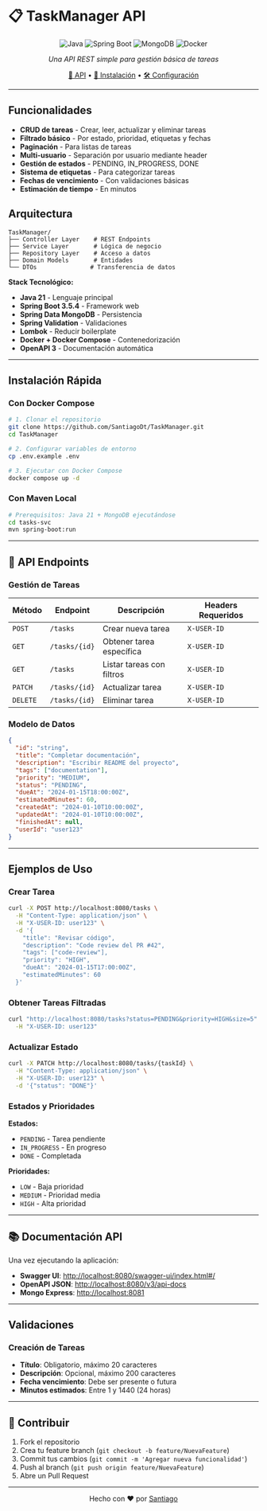 # 📋 TaskManager API

<div align="center">

![Java](https://img.shields.io/badge/Java-21-orange?style=for-the-badge\&logo=java)
![Spring Boot](https://img.shields.io/badge/Spring%20Boot-3.5.4-green?style=for-the-badge\&logo=spring)
![MongoDB](https://img.shields.io/badge/MongoDB-Database-green?style=for-the-badge\&logo=mongodb)
![Docker](https://img.shields.io/badge/Docker-Ready-blue?style=for-the-badge\&logo=docker)

*Una API REST simple para gestión básica de tareas*

[📖 API](#-api-endpoints) • [🚀 Instalación](#-instalación-rápida) • [🛠️ Configuración](#️-configuración)

</div>

---

## Funcionalidades

* **CRUD de tareas** - Crear, leer, actualizar y eliminar tareas
* **Filtrado básico** - Por estado, prioridad, etiquetas y fechas
* **Paginación** - Para listas de tareas
* **Multi-usuario** - Separación por usuario mediante header
* **Gestión de estados** - PENDING, IN\_PROGRESS, DONE
* **Sistema de etiquetas** - Para categorizar tareas
* **Fechas de vencimiento** - Con validaciones básicas
* **Estimación de tiempo** - En minutos

## Arquitectura

```
TaskManager/
├── Controller Layer    # REST Endpoints
├── Service Layer       # Lógica de negocio  
├── Repository Layer    # Acceso a datos
├── Domain Models       # Entidades
└── DTOs               # Transferencia de datos
```

**Stack Tecnológico:**

* **Java 21** - Lenguaje principal
* **Spring Boot 3.5.4** - Framework web
* **Spring Data MongoDB** - Persistencia
* **Spring Validation** - Validaciones
* **Lombok** - Reducir boilerplate
* **Docker + Docker Compose** - Contenedorización
* **OpenAPI 3** - Documentación automática

---

##  Instalación Rápida

### Con Docker Compose

```bash
# 1. Clonar el repositorio
git clone https://github.com/SantiagoDt/TaskManager.git
cd TaskManager

# 2. Configurar variables de entorno
cp .env.example .env

# 3. Ejecutar con Docker Compose
docker compose up -d
```

### Con Maven Local

```bash
# Prerequisitos: Java 21 + MongoDB ejecutándose
cd tasks-svc
mvn spring-boot:run
```

---

## 📖 API Endpoints

### Gestión de Tareas

| Método   | Endpoint      | Descripción               | Headers Requeridos |
| -------- | ------------- | ------------------------- | ------------------ |
| `POST`   | `/tasks`      | Crear nueva tarea         | `X-USER-ID`        |
| `GET`    | `/tasks/{id}` | Obtener tarea específica  | `X-USER-ID`        |
| `GET`    | `/tasks`      | Listar tareas con filtros | `X-USER-ID`        |
| `PATCH`  | `/tasks/{id}` | Actualizar tarea          | `X-USER-ID`        |
| `DELETE` | `/tasks/{id}` | Eliminar tarea            | `X-USER-ID`        |

### Modelo de Datos

```json
{
  "id": "string",
  "title": "Completar documentación",
  "description": "Escribir README del proyecto",
  "tags": ["documentation"],
  "priority": "MEDIUM",
  "status": "PENDING",
  "dueAt": "2024-01-15T18:00:00Z",
  "estimatedMinutes": 60,
  "createdAt": "2024-01-10T10:00:00Z",
  "updatedAt": "2024-01-10T10:00:00Z",
  "finishedAt": null,
  "userId": "user123"
}
```

---

## Ejemplos de Uso

### Crear Tarea

```bash
curl -X POST http://localhost:8080/tasks \
  -H "Content-Type: application/json" \
  -H "X-USER-ID: user123" \
  -d '{
    "title": "Revisar código",
    "description": "Code review del PR #42",
    "tags": ["code-review"],
    "priority": "HIGH",
    "dueAt": "2024-01-15T17:00:00Z",
    "estimatedMinutes": 60
  }'
```

### Obtener Tareas Filtradas

```bash
curl "http://localhost:8080/tasks?status=PENDING&priority=HIGH&size=5" \
  -H "X-USER-ID: user123"
```

### Actualizar Estado

```bash
curl -X PATCH http://localhost:8080/tasks/{taskId} \
  -H "Content-Type: application/json" \
  -H "X-USER-ID: user123" \
  -d '{"status": "DONE"}'
```

### Estados y Prioridades

**Estados:**

* `PENDING` - Tarea pendiente
* `IN_PROGRESS` - En progreso
* `DONE` - Completada

**Prioridades:**

* `LOW` - Baja prioridad
* `MEDIUM` - Prioridad media
* `HIGH` - Alta prioridad

---

## 📚 Documentación API

Una vez ejecutando la aplicación:

* **Swagger UI**: [http://localhost:8080/swagger-ui/index.html#/](http://localhost:8080/swagger-ui/index.html#/)
* **OpenAPI JSON**: [http://localhost:8080/v3/api-docs](http://localhost:8080/v3/api-docs)
* **Mongo Express**: [http://localhost:8081](http://localhost:8081)

---

## Validaciones

### Creación de Tareas

* **Título**: Obligatorio, máximo 20 caracteres
* **Descripción**: Opcional, máximo 200 caracteres
* **Fecha vencimiento**: Debe ser presente o futura
* **Minutos estimados**: Entre 1 y 1440 (24 horas)

---

## 🤝 Contribuir

1. Fork el repositorio
2. Crea tu feature branch (`git checkout -b feature/NuevaFeature`)
3. Commit tus cambios (`git commit -m 'Agregar nueva funcionalidad'`)
4. Push al branch (`git push origin feature/NuevaFeature`)
5. Abre un Pull Request

---

<div align="center">

Hecho con ❤️ por [Santiago](https://github.com/SantiagoDt)

</div>
